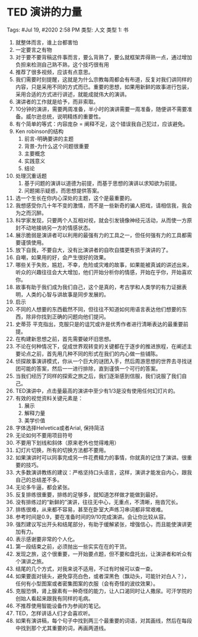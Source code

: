 # TED 演讲的力量

Tags: #Jul 19, #2020 2:58 PM
类型: 人文
类型 1: 书

1. 就整体而言，谁上台都害怕
2. 一定要言之有物
3. 对于要不要背稿这件事而言，要么背熟了，要么就框架弄得熟一点，通过增加负担来检测自己熟不熟，这个技巧很有用
4. 推荐了很多视频，应该有点意思。
5. 我们需要时刻提醒，这就是为什么宗教每周都会有布道，反复对我们讲同样的内容，只是采用不同的方式而已。重要的思想，如果用新鲜的故事进行包装，采用合适的方式进行讲述，就能成就伟大的演讲。
6. 演讲者的工作就是给予，而非索取。
7. 10分钟的演讲，需要两周准备，半小时的演讲需要一周准备，随便讲不需要准备。威尔逊总统，说明精炼的重要性。
8. 有个简单的等式：内容庞杂 = 阐释不足，这个错误我自己犯过，应该避免。
9. Ken robinson的结构
    1. 前言-明确要讲的主题
    2. 背景-为什么这个问题很重要
    3. 主要概念
    4. 实践意义
    5. 结论
10. 处理沉重话题
    1. 基于问题的演讲以道德为前提，而基于思想的演讲以求知欲为前提。
    2. 问题揭示疑惑，而思想提供答案。
11. 选一个生长在你内心深处的主题，这个是最重要的。
12. 我想感受你几十年不变的激情，而不是一些新奇的骗人把戏，请相信我，我会为之而沉醉。
13. 科学家发现，只要两个人互相对视，就会引发镜像神经元活动，从而使一方原封不动地接纳另一方的情感状态。
14. 展示脆弱是演讲者可以利用的最强有力的工具之一，但任何强有力的工具都需要谨慎使用。
15. 放下自我，不要自大，没有比演讲者的自吹自擂更有损于演讲的了。
16. 自嘲，如果用的好，会产生很好的效果。
17. 哪些关于失败，尴尬，不幸，危险或灾难的故事，如果能被真诚的讲述出来，听众的兴趣往往会大大增加，他们开始分析你的情感，开始在乎你，开始喜欢你。
18. 故事有助于我们成为我们自己，这个是真的，考古学和人类学的有力证据表明，人类的心智与讲故事是同步发展的。
19. 启示
20. 不同的人想要的东西截然不同，但往往不知道如何用语言表达他们想要的东西，除非你找到正确的问题向他们提问。
21. 史蒂芬 平克指出，克服只是的诅咒或许是优秀作者进行清晰表达的最重要前提。
22. 在构建新思想之前，首先需要破坏旧思想。
23. 不论在何种情况下，促成世界观转变的关键都在于逐步的推进旅程，在阐述主要论点之前，首先用几种不同的形式在我们的内心做一些铺陈。
24. 侦探故事演讲模式，你从一个巨大的谜团入手，然后周游思想的世界去寻找谜团可能的答案，然后一一进行排除，直到谨慎一个可行的答案。
25. 当我们经历了同样的探索之旅之后，我们逐渐感到信服，我们说服了我们自己。
26. TED演讲中，点击量最高的演讲中至少有1/3是没有使用任何幻灯片的。
27. 有效的视觉资料关键元素是：
    1. 展示
    2. 解释力量
    3. 美学价值
28. 字体选择Helvetica或者Arial, 保持简洁
29. 无论如何不要用项目符号
30. 不要用下划线和斜体（原来老外也觉得难用）
31. 幻灯片切换，所有的切换方法都不要用。
32. 如果演讲时可以同事完成另一件花费精力的事情，你就真的记住了演讲。很重要的技巧。
33. 大多数演讲教练的建议：严格坚持口头语言，这样，演讲才能发自内心，跟我自己的总结差不多。
34. 无论多牛逼，都会紧张。
35. 反复排练很重要，排练的足够多，就知道怎样做才能做到最好。
36. 没有排练过的“新鲜的”演讲，往往无中心，无重点，不清晰，拖沓冗长。
37. 排练很难，从来都不容易，甚至在卧室大声练习串词都非常艰难。
38. 参考时间是0.9，要在准备时间的9/10完成演讲。会让你比较从容。
39. 强烈建议写出开头和结尾部分，有助于缓解紧张，增强信心，而且能使演讲更加有力。
40. 表示感谢要非常的个人化。
41. 第一段结束之前，必须抛出一些实实在在的干货。
42. 发现之旅，这个很重要，一开始要点题，但不要和盘托出，让演讲者和听众有个演讲之旅。
43. 结尾的几个方式，对我来说不适用，不过有时候可以查一查。
44. 如果要面对镜头，避免穿亮白色，或者深黑色（飘动头，可能针对白人？），任何有小型图案或者密集图案的衣服（会有奇怪的波纹效果）。
45. 克服恐惧，肾上腺素有一种奇怪的能力，让人口渴同时让人撒尿。可汗学院的创始人看起来跟我有同样的毛病。
46. 不推荐使用智能设备作为参阅的笔记。
47. TED，怎样讲话人们才会喜欢听。
48. 如果有演讲稿，每个句子中找到两三个最重要的词语，对其画线，然后在每段中找到那个尤其重要的词，再画两道线。
